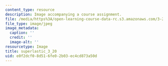 ```yaml
---
content_type: resource
description: Image accompanying a course assignment.
file: /media/https%3A/open-learning-course-data-rc.s3.amazonaws.com/3-22-mechanical-behavior-of-materials-spring-2008/e0f2dcf08d516fe02b03ec4cd873a50d_superlastic_3_20.jpg
file_type: image/jpeg
image_metadata:
  caption: ''
  credit: ''
  image-alt: ''
resourcetype: Image
title: superlastic_3_20
uid: e0f2dcf0-8d51-6fe0-2b03-ec4cd873a50d
---
```


